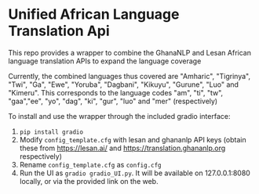 # Unified African Language Translation Api
This repo provides a wrapper to combine the GhanaNLP and Lesan African language translation APIs to expand the language coverage

Currently, the combined languages thus covered are "Amharic", "Tigrinya", "Twi", "Ga", "Ewe", "Yoruba", "Dagbani", "Kikuyu", "Gurune", "Luo" and "Kimeru". This corresponds to the language codes "am", "ti", "tw", "gaa","ee", "yo", "dag", "ki", "gur", "luo" and "mer" (respectively)

To install and use the wrapper through the included gradio interface:

1. `pip install gradio`
2. Modify `config_template.cfg` with lesan and ghananlp API keys (obtain these from https://lesan.ai/ and https://translation.ghananlp.org respectively)
3. Rename `config_template.cfg` as `config.cfg`
4. Run the UI as `gradio gradio_UI.py`. It will be available on 127.0.0.1:8080 locally, or via the provided link on the web.

